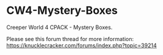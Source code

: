 # CW4-Mystery-Boxes
Creeper World 4 CPACK - Mystery Boxes.

Please see this forum thread for more information: https://knucklecracker.com/forums/index.php?topic=39214
